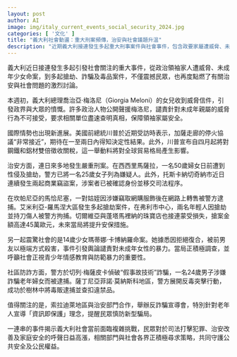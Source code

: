 ```yaml
---
layout: post
author: AI
image: img/italy_current_events_social_security_2024.jpg
categories: [ '文化' ]
title: "義大利社會動盪：重大刑案頻傳，治安與社會議題升溫"
description: "近期義大利接連發生多起重大刑事案件與社會事件，包含政要家屬遭威脅、未成年少女命案、各類搶劫詐騙毒品案件，引發民眾對治安與青少年暴力的強烈關注。在司法、警政積極介入下，社會各界同步推動預防詐騙與提升安全措施，凸顯義大利當前社會結構性挑戰與公民安全議題。"
---
```

義大利近日接連發生多起引發社會關注的重大事件，從政治領袖家人遭威脅、未成年少女命案，到多起搶劫、詐騙及毒品案件，不僅震撼民眾，也再度點燃了有關治安與社會問題的激烈討論。

本週初，義大利總理喬治亞·梅洛尼（Giorgia Meloni）的女兒收到威脅信件，引發政界與大眾的憤慨。許多政治人物公開聲援梅洛尼，譴責針對未成年親屬的威脅行為不可接受，要求相關單位盡速查明真相，保障領袖家屬安全。

國際情勢也出現新進展。美國前總統川普於近期受訪時表示，加薩走廊的停火協議“非常接近”，期待在一至兩日內得知決定性結果。此外，川普宣布自四月起將對鋼鐵和鋁材雙倍徵收關稅，這一舉動料將對全球貿易格局產生影響。

治安方面，連日來多地發生嚴重刑案。在西西里馬薩拉，一名50歲婦女日前遭到性侵及搶劫，警方已將一名25歲女子列為嫌疑人。此外，托斯卡納切奇納市近日連續發生兩起商業竊盜案，涉案者已被確認身份並移交司法程序。

在坎帕尼亞的馬恰尼塞，一對姑姪因涉嫌竊取網購服飾後在網路上轉售被警方逮捕。艾米利亞-羅馬涅大區發生多起搶劫案件，在弗利市中心，兩名年輕人因搶劫並持刀傷人被警方拘捕。切爾維亞與蓬塔馬裡納的珠寶店也接連蒙受損失，搶案金額高達45萬歐元，未來當局將提升安保措施。

另一起震驚社會的是14歲少女瑪蒂娜·卡博納羅命案。她據悉因拒絕復合，被前男友以極端方式殺害，事件引發輿論譴責對未成年女性的暴力。當局正積極調查，並呼籲社會正視青少年情感教育與防範暴力的重要性。

社區防詐方面，警方於切列·梅薩皮卡偵破“假事故技術”詐騙，一名24歲男子涉嫌詐騙老年婦女而被逮捕。薩丁尼亞菲諾·莫納斯科地區，警方展開反毒突擊行動，成功於樹林中將毒販逮捕並查扣違禁品。

值得關注的是，索拉迪萊地區與治安部門合作，舉辦反詐騙宣導會，特別針對老年人宣導「資訊即保護」理念，提醒民眾慎防新型騙局。

一連串的事件揭示義大利社會當前面臨複雜挑戰，民眾對於司法打擊犯罪、治安改善及家庭安全的呼聲日益高漲，相關部門與社會各界正積極尋求策略，共同守護公共安全及公民權益。